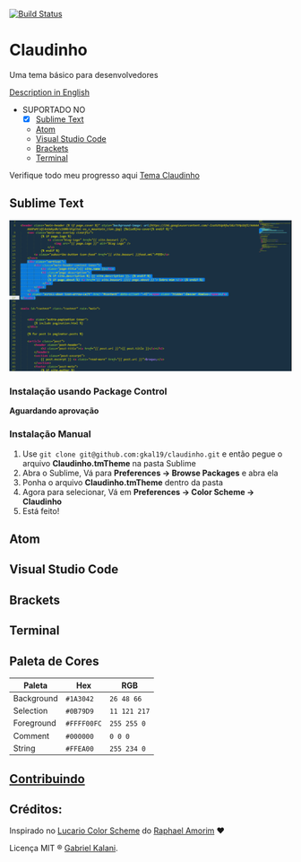 [![Build Status](https://travis-ci.org/gkal19/claudinho.svg?branch=master)](https://travis-ci.org/gkal19/claudinho)

# Claudinho

Uma tema básico para desenvolvedores

[Description in English](https://github.com/gkal19/claudinho/blob/master/README.md)

* SUPORTADO NO
  * [x] [Sublime Text](#sublime-text)
  * [Atom](#atom)
  * [Visual Studio Code](#visual-studio-code)
  * [Brackets](#brackets)
  * [Terminal](#terminal)

Verifique todo meu progresso aqui
[Tema Claudinho](https://github.com/gkal19/claudinho/projects/1)

## Sublime Text
![Exemplo do Claudinho sendo usado no Sublime](https://raw.githubusercontent.com/gkal19/claudinho/master/imgs/sublime.png)

### Instalação usando Package Control

**Aguardando aprovação**

### Instalação Manual

1. 	Use `git clone git@github.com:gkal19/claudinho.git` e então pegue o arquivo **Claudinho.tmTheme** na pasta Sublime
2.	Abra o Sublime, Vá para **Preferences -> Browse Packages** e abra ela
3.	Ponha o arquivo **Claudinho.tmTheme** dentro da pasta
4.	Agora para selecionar, Vá em **Preferences -> Color Scheme -> Claudinho**
5. 	Está feito!

## Atom
## Visual Studio Code
## Brackets
## Terminal

## Paleta de Cores

Paleta      | Hex       | RGB           |
---          | ---       | ---           |
Background   | `#1A3042` | `26 48 66`    |
Selection    | `#0B79D9` | `11 121 217`    |
Foreground   | `#FFFF00FC` | `255 255 0` |
Comment      | `#000000` | `0 0 0`  |
String       | `#FFEA00` | `255 234 0` |


## [Contribuindo](https://github.com/gkal19/claudinho/blob/master/contributing.md)

## **Créditos**:
>
Inspirado no [Lucario Color Scheme](https://github.com/raphamorim/lucario) do [Raphael Amorim](https://twitter.com/raphamundi) :heart:
>
Licença MIT ® [Gabriel Kalani](https://github.com/gkal19).